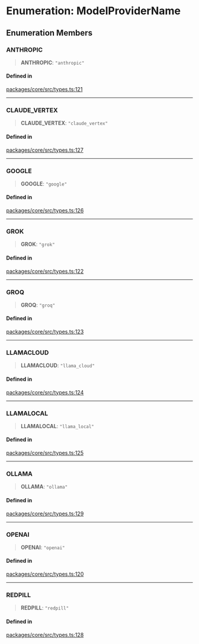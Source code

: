 # Enumeration: ModelProviderName

## Enumeration Members

### ANTHROPIC

> **ANTHROPIC**: `"anthropic"`

#### Defined in

[packages/core/src/types.ts:121](https://github.com/ai16z/eliza/blob/8b230e97279ce98a641d3338cbfa78f13130c60e/packages/core/src/types.ts#L121)

---

### CLAUDE_VERTEX

> **CLAUDE_VERTEX**: `"claude_vertex"`

#### Defined in

[packages/core/src/types.ts:127](https://github.com/ai16z/eliza/blob/8b230e97279ce98a641d3338cbfa78f13130c60e/packages/core/src/types.ts#L127)

---

### GOOGLE

> **GOOGLE**: `"google"`

#### Defined in

[packages/core/src/types.ts:126](https://github.com/ai16z/eliza/blob/8b230e97279ce98a641d3338cbfa78f13130c60e/packages/core/src/types.ts#L126)

---

### GROK

> **GROK**: `"grok"`

#### Defined in

[packages/core/src/types.ts:122](https://github.com/ai16z/eliza/blob/8b230e97279ce98a641d3338cbfa78f13130c60e/packages/core/src/types.ts#L122)

---

### GROQ

> **GROQ**: `"groq"`

#### Defined in

[packages/core/src/types.ts:123](https://github.com/ai16z/eliza/blob/8b230e97279ce98a641d3338cbfa78f13130c60e/packages/core/src/types.ts#L123)

---

### LLAMACLOUD

> **LLAMACLOUD**: `"llama_cloud"`

#### Defined in

[packages/core/src/types.ts:124](https://github.com/ai16z/eliza/blob/8b230e97279ce98a641d3338cbfa78f13130c60e/packages/core/src/types.ts#L124)

---

### LLAMALOCAL

> **LLAMALOCAL**: `"llama_local"`

#### Defined in

[packages/core/src/types.ts:125](https://github.com/ai16z/eliza/blob/8b230e97279ce98a641d3338cbfa78f13130c60e/packages/core/src/types.ts#L125)

---

### OLLAMA

> **OLLAMA**: `"ollama"`

#### Defined in

[packages/core/src/types.ts:129](https://github.com/ai16z/eliza/blob/8b230e97279ce98a641d3338cbfa78f13130c60e/packages/core/src/types.ts#L129)

---

### OPENAI

> **OPENAI**: `"openai"`

#### Defined in

[packages/core/src/types.ts:120](https://github.com/ai16z/eliza/blob/8b230e97279ce98a641d3338cbfa78f13130c60e/packages/core/src/types.ts#L120)

---

### REDPILL

> **REDPILL**: `"redpill"`

#### Defined in

[packages/core/src/types.ts:128](https://github.com/ai16z/eliza/blob/8b230e97279ce98a641d3338cbfa78f13130c60e/packages/core/src/types.ts#L128)
